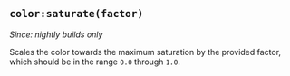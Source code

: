 ## `color:saturate(factor)`

*Since: nightly builds only*

Scales the color towards the maximum saturation by the provided factor, which
should be in the range `0.0` through `1.0`.


